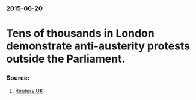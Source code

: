 ### [2015-06-20](/news/2015/06/20/index.md)

# Tens of thousands in London demonstrate anti-austerity protests outside the Parliament. 




### Source:

1. [Reuters UK](http://uk.reuters.com/article/2015/06/20/uk-britain-economy-protest-idUKKBN0P00I920150620)
